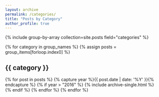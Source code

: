 ```yaml
---
layout: archive
permalink: /categories/
title: "Posts by Category"
author_profile: true
---
```


{% include group-by-array collection=site.posts field="categories" %}

{% for category in group_names %}
  {% assign posts = group_items[forloop.index0] %}
  <h2 id="{{ category | slugify }}" class="archive__subtitle">{{ category }}</h2>
  {% for post in posts %}
    {% capture year %}{{ post.date | date: '%Y' }}{% endcapture %}
    {% if year > "2016" %}
      {% include archive-single.html %}
    {% endif %}
  {% endfor %}
{% endfor %}